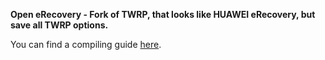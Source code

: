 **Open eRecovery - Fork of TWRP, that looks like HUAWEI eRecovery, but save all TWRP options.**

You can find a compiling guide [here](http://forum.xda-developers.com/showthread.php?t=1943625 "Guide").
